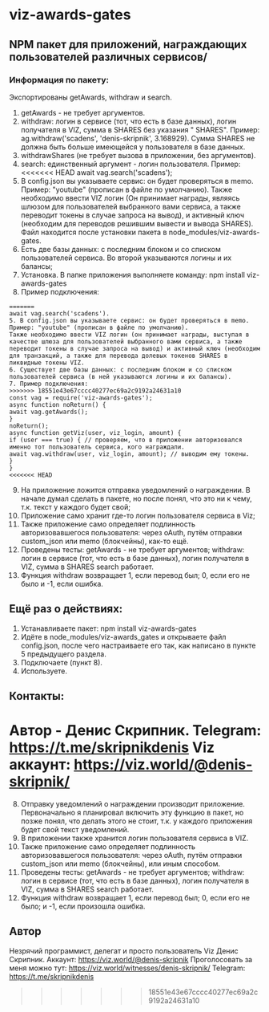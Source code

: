 # viz-awards-gates
## NPM пакет для приложений, награждающих пользователей различных сервисов/
### Информация по пакету:
Экспортированы getAwards, withdraw и search.
1. getAwards - не требует аргументов.
2. withdraw: логин в сервисе (тот, что есть в базе данных), логин получателя в VIZ, сумма в SHARES без указания " SHARES".
Пример: 
ag.withdraw('scadens', 'denis-skripnik', 3.168929).
Сумма SHARES не должна быть больше имеющейся у пользователя в базе данных.
3. withdrawShares (не требует вызова в приложении, без аргументов).
4. search: единственный аргумент - логин пользователя.
Пример:
<<<<<<< HEAD
await vag.search('scadens');
5. В config.json вы указываете сервис: он будет проверяться в memo. Пример: "youtube" (прописан в файле по умолчанию).
Также необходимо ввести VIZ логин (Он принимает награды, являясь шлюзом для пользователей выбранного вами сервиса, а также переводит токены в случае запроса на вывод), и активный ключ (необходим для переводов решившим вывести и вывода SHARES).
Файл находится после установки пакета в node_modules/viz-awards-gates.
6. Есть две базы данных: с последним блоком и со списком пользователей сервиса. Во второй указываются логины и их балансы;
7. Установка.
В папке приложения выполняете команду:
npm install viz-awards-gates
8. Пример подключения:
```
=======
await vag.search('scadens').
5. В config.json вы указываете сервис: он будет проверяться в memo. 
Пример: "youtube" (прописан в файле по умолчанию).
Также необходимо ввести VIZ логин (он принимает награды, выступая в качестве шлюза для пользователей выбранного вами сервиса, а также переводит токены в случае запроса на вывод) и активный ключ (необходим для транзакций, а также для перевода долевых токенов SHARES в ликвидные токены VIZ.
6. Существует две базы данных: с последним блоком и со списком пользователей сервиса (в ней указываются логины и их балансы).
7. Пример подключения:
>>>>>>> 18551e43e67cccc40277ec69a2c9192a24631a10
const vag = require('viz-awards-gates');
async function noReturn() {
await vag.getAwards();
}
noReturn();
async function getViz(user, viz_login, amount) {
if (user === true) { // проверяем, что в приложении авторизовался именно тот пользователь сервиса, кого награждали.
await vag.withdraw(user, viz_login, amount); // выводим ему токены.
}
}
<<<<<<< HEAD
```
9. На приложение ложится отправка уведомлений о награждении. В начале думал сделать в пакете, но после понял, что это ни к чему, т.к. текст у каждого будет свой;
10. Приложение само хранит где-то логин пользователя сервиса в Viz;
11. Также приложение само определяет подлинность авторизовавшегося пользователя: через oAuth, путём отправки custom_json или memo (блокчейны), как-то ещё.
12. Проведены тесты:
getAwards - не требует аргументов;
withdraw: логин в сервисе (тот, что есть в базе данных), логин получателя в VIZ, сумма в SHARES 
search работает.
13. Функция withdraw возвращает 1, если перевод был; 0, если его не было и -1, если ошибка.

## Ещё раз о действиях:
1. Устанавливаете пакет:
npm install viz-awards-gates
2. Идёте в node_modules/viz-awards_gates и открываете файл config.json, после чего настраиваете его так, как написано в пункте 5 предыдущего раздела.
3. Подключаете (пункт 8).
4. Используете.

## Контакты:
Автор - Денис Скрипник.
Telegram: https://t.me/skripnikdenis
Viz аккаунт: https://viz.world/@denis-skripnik/
=======
8. Отправку уведомлений о награждении производит приложение. Первоначально я планировал включить эту функцию в пакет, но позже понял, что делать этого не стоит, т.к. у каждого приложения будет свой текст уведомлений.
9. В приложении также хранится логин пользователя сервиса в VIZ.
10. Также приложение само определяет подлинность авторизовавшегося пользователя: через oAuth, путём отправки custom_json или memo (блокчейны), или иным способом.
11. Проведены тесты:
getAwards - не требует аргументов;
withdraw: логин в сервисе (тот, что есть в базе данных), логин получателя в VIZ, сумма в SHARES 
search работает.
12. Функция withdraw возвращает 1, если перевод был; 0, если его не было; и -1, если произошла ошибка.

## Автор
Незрячий программист, делегат и просто пользователь Viz Денис Скрипник.
Аккаунт: https://viz.world/@denis-skripnik
Проголосовать за меня можно тут: https://viz.world/witnesses/denis-skripnik/
Telegram: https://t.me/skripnikdenis
>>>>>>> 18551e43e67cccc40277ec69a2c9192a24631a10
